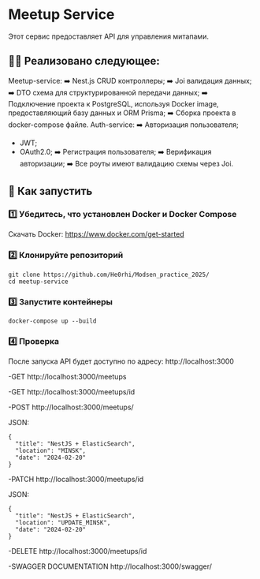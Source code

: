 # Meetup Service

Этот сервис предоставляет API для управления митапами.

## 🧑‍💻 Реализовано следующее:
  Meetup-service:
     ➡️ Nest.js CRUD контроллеры;
     ➡️ Joi валидация данных;
     ➡️ DTO схема для структурированной передачи данных;
     ➡️ Подключение проекта к PostgreSQL, используя Docker image, предоставляющий базу данных и ORM Prisma;
     ➡️ Сборка проекта в docker-compose файле.
  Auth-service:
     ➡️ Авторизация пользователя;
   - JWT;
   - OAuth2.0;
     ➡️ Регистрация пользователя;
     ➡️ Верификация авторизации;
     ➡️ Все роуты имеют валидацию схемы через Joi.
     
## 🚀 Как запустить

### 1️⃣ Убедитесь, что установлен Docker и Docker Compose  
Скачать Docker: https://www.docker.com/get-started

### 2️⃣ Клонируйте репозиторий  
```
git clone https://github.com/He0rhi/Modsen_practice_2025/
cd meetup-service
```
### 3️⃣ Запустите контейнеры
```
docker-compose up --build
```
### 4️⃣ Проверка
После запуска API будет доступно по адресу:
http://localhost:3000

-GET
http://localhost:3000/meetups

-GET 
http://localhost:3000/meetups/id

-POST 
http://localhost:3000/meetups/

JSON:
```
{
  "title": "NestJS + ElasticSearch",
  "location": "MINSK",
  "date": "2024-02-20"
}
```

-PATCH 
http://localhost:3000/meetups/id

JSON:
```
{
  "title": "NestJS + ElasticSearch",
  "location": "UPDATE_MINSK",
  "date": "2024-02-20"
}
```

-DELETE 
http://localhost:3000/meetups/id

-SWAGGER DOCUMENTATION
http://localhost:3000/swagger/

